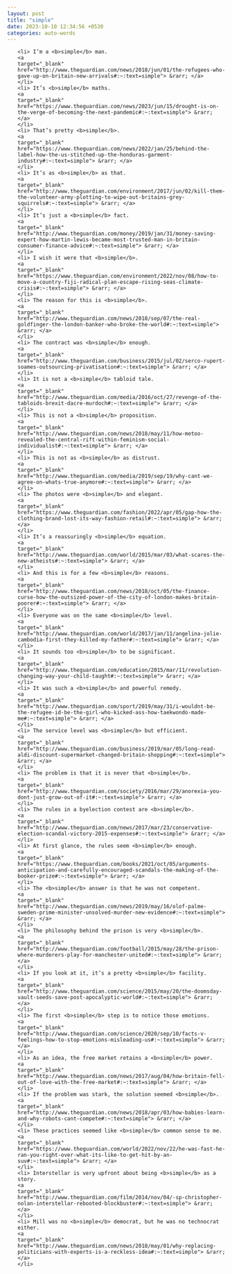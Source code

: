```yaml
---
layout: post
title: "simple"
date: 2023-10-10 12:34:56 +0530
categories: auto-words
---
```

<ol>

    <li> I’m a <b>simple</b> man.
    <a 
    target="_blank" 
    href="http://www.theguardian.com/news/2018/jun/01/the-refugees-who-gave-up-on-britain-new-arrivals#:~:text=simple"> &rarr; </a>
    </li>
    <li> It’s <b>simple</b> maths.
    <a 
    target="_blank" 
    href="https://www.theguardian.com/news/2023/jun/15/drought-is-on-the-verge-of-becoming-the-next-pandemic#:~:text=simple"> &rarr; </a>
    </li>
    <li> That’s pretty <b>simple</b>.
    <a 
    target="_blank" 
    href="https://www.theguardian.com/news/2022/jan/25/behind-the-label-how-the-us-stitched-up-the-honduras-garment-industry#:~:text=simple"> &rarr; </a>
    </li>
    <li> It’s as <b>simple</b> as that.
    <a 
    target="_blank" 
    href="http://www.theguardian.com/environment/2017/jun/02/kill-them-the-volunteer-army-plotting-to-wipe-out-britains-grey-squirrels#:~:text=simple"> &rarr; </a>
    </li>
    <li> It’s just a <b>simple</b> fact.
    <a 
    target="_blank" 
    href="http://www.theguardian.com/money/2019/jan/31/money-saving-expert-how-martin-lewis-became-most-trusted-man-in-britain-consumer-finance-advice#:~:text=simple"> &rarr; </a>
    </li>
    <li> I wish it were that <b>simple</b>.
    <a 
    target="_blank" 
    href="https://www.theguardian.com/environment/2022/nov/08/how-to-move-a-country-fiji-radical-plan-escape-rising-seas-climate-crisis#:~:text=simple"> &rarr; </a>
    </li>
    <li> The reason for this is <b>simple</b>.
    <a 
    target="_blank" 
    href="http://www.theguardian.com/news/2018/sep/07/the-real-goldfinger-the-london-banker-who-broke-the-world#:~:text=simple"> &rarr; </a>
    </li>
    <li> The contract was <b>simple</b> enough.
    <a 
    target="_blank" 
    href="http://www.theguardian.com/business/2015/jul/02/serco-rupert-soames-outsourcing-privatisation#:~:text=simple"> &rarr; </a>
    </li>
    <li> It is not a <b>simple</b> tabloid tale.
    <a 
    target="_blank" 
    href="http://www.theguardian.com/media/2016/oct/27/revenge-of-the-tabloids-brexit-dacre-murdoch#:~:text=simple"> &rarr; </a>
    </li>
    <li> This is not a <b>simple</b> proposition.
    <a 
    target="_blank" 
    href="http://www.theguardian.com/news/2018/may/11/how-metoo-revealed-the-central-rift-within-feminism-social-individualist#:~:text=simple"> &rarr; </a>
    </li>
    <li> This is not as <b>simple</b> as distrust.
    <a 
    target="_blank" 
    href="http://www.theguardian.com/media/2019/sep/19/why-cant-we-agree-on-whats-true-anymore#:~:text=simple"> &rarr; </a>
    </li>
    <li> The photos were <b>simple</b> and elegant.
    <a 
    target="_blank" 
    href="https://www.theguardian.com/fashion/2022/apr/05/gap-how-the-clothing-brand-lost-its-way-fashion-retail#:~:text=simple"> &rarr; </a>
    </li>
    <li> It’s a reassuringly <b>simple</b> equation.
    <a 
    target="_blank" 
    href="http://www.theguardian.com/world/2015/mar/03/what-scares-the-new-atheists#:~:text=simple"> &rarr; </a>
    </li>
    <li> And this is for a few <b>simple</b> reasons.
    <a 
    target="_blank" 
    href="http://www.theguardian.com/news/2018/oct/05/the-finance-curse-how-the-outsized-power-of-the-city-of-london-makes-britain-poorer#:~:text=simple"> &rarr; </a>
    </li>
    <li> Everyone was on the same <b>simple</b> level.
    <a 
    target="_blank" 
    href="http://www.theguardian.com/world/2017/jan/11/angelina-jolie-cambodia-first-they-killed-my-father#:~:text=simple"> &rarr; </a>
    </li>
    <li> It sounds too <b>simple</b> to be significant.
    <a 
    target="_blank" 
    href="http://www.theguardian.com/education/2015/mar/11/revolution-changing-way-your-child-taught#:~:text=simple"> &rarr; </a>
    </li>
    <li> It was such a <b>simple</b> and powerful remedy.
    <a 
    target="_blank" 
    href="http://www.theguardian.com/sport/2019/may/31/i-wouldnt-be-the-refugee-id-be-the-girl-who-kicked-ass-how-taekwondo-made-me#:~:text=simple"> &rarr; </a>
    </li>
    <li> The service level was <b>simple</b> but efficient.
    <a 
    target="_blank" 
    href="http://www.theguardian.com/business/2019/mar/05/long-read-aldi-discount-supermarket-changed-britain-shopping#:~:text=simple"> &rarr; </a>
    </li>
    <li> The problem is that it is never that <b>simple</b>.
    <a 
    target="_blank" 
    href="http://www.theguardian.com/society/2016/mar/29/anorexia-you-dont-just-grow-out-of-it#:~:text=simple"> &rarr; </a>
    </li>
    <li> The rules in a byelection contest are <b>simple</b>.
    <a 
    target="_blank" 
    href="http://www.theguardian.com/news/2017/mar/23/conservative-election-scandal-victory-2015-expenses#:~:text=simple"> &rarr; </a>
    </li>
    <li> At first glance, the rules seem <b>simple</b> enough.
    <a 
    target="_blank" 
    href="https://www.theguardian.com/books/2021/oct/05/arguments-anticipation-and-carefully-encouraged-scandals-the-making-of-the-booker-prize#:~:text=simple"> &rarr; </a>
    </li>
    <li> The <b>simple</b> answer is that he was not competent.
    <a 
    target="_blank" 
    href="http://www.theguardian.com/news/2019/may/16/olof-palme-sweden-prime-minister-unsolved-murder-new-evidence#:~:text=simple"> &rarr; </a>
    </li>
    <li> The philosophy behind the prison is very <b>simple</b>.
    <a 
    target="_blank" 
    href="http://www.theguardian.com/football/2015/may/28/the-prison-where-murderers-play-for-manchester-united#:~:text=simple"> &rarr; </a>
    </li>
    <li> If you look at it, it’s a pretty <b>simple</b> facility.
    <a 
    target="_blank" 
    href="http://www.theguardian.com/science/2015/may/20/the-doomsday-vault-seeds-save-post-apocalyptic-world#:~:text=simple"> &rarr; </a>
    </li>
    <li> The first <b>simple</b> step is to notice those emotions.
    <a 
    target="_blank" 
    href="http://www.theguardian.com/science/2020/sep/10/facts-v-feelings-how-to-stop-emotions-misleading-us#:~:text=simple"> &rarr; </a>
    </li>
    <li> As an idea, the free market retains a <b>simple</b> power.
    <a 
    target="_blank" 
    href="http://www.theguardian.com/news/2017/aug/04/how-britain-fell-out-of-love-with-the-free-market#:~:text=simple"> &rarr; </a>
    </li>
    <li> If the problem was stark, the solution seemed <b>simple</b>.
    <a 
    target="_blank" 
    href="http://www.theguardian.com/news/2018/apr/03/how-babies-learn-and-why-robots-cant-compete#:~:text=simple"> &rarr; </a>
    </li>
    <li> These practices seemed like <b>simple</b> common sense to me.
    <a 
    target="_blank" 
    href="https://www.theguardian.com/world/2022/nov/22/he-was-fast-he-ran-you-right-over-what-its-like-to-get-hit-by-an-suv#:~:text=simple"> &rarr; </a>
    </li>
    <li> Interstellar is very upfront about being <b>simple</b> as a story.
    <a 
    target="_blank" 
    href="http://www.theguardian.com/film/2014/nov/04/-sp-christopher-nolan-interstellar-rebooted-blockbuster#:~:text=simple"> &rarr; </a>
    </li>
    <li> Mill was no <b>simple</b> democrat, but he was no technocrat either.
    <a 
    target="_blank" 
    href="http://www.theguardian.com/news/2018/may/01/why-replacing-politicians-with-experts-is-a-reckless-idea#:~:text=simple"> &rarr; </a>
    </li>